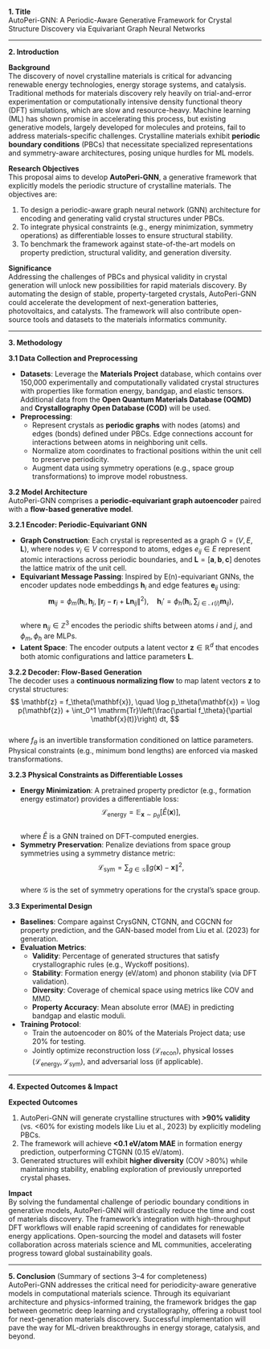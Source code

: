 **1. Title**  
AutoPeri-GNN: A Periodic-Aware Generative Framework for Crystal Structure Discovery via Equivariant Graph Neural Networks  

---

**2. Introduction**  

**Background**  
The discovery of novel crystalline materials is critical for advancing renewable energy technologies, energy storage systems, and catalysis. Traditional methods for materials discovery rely heavily on trial-and-error experimentation or computationally intensive density functional theory (DFT) simulations, which are slow and resource-heavy. Machine learning (ML) has shown promise in accelerating this process, but existing generative models, largely developed for molecules and proteins, fail to address materials-specific challenges. Crystalline materials exhibit **periodic boundary conditions** (PBCs) that necessitate specialized representations and symmetry-aware architectures, posing unique hurdles for ML models.  

**Research Objectives**  
This proposal aims to develop **AutoPeri-GNN**, a generative framework that explicitly models the periodic structure of crystalline materials. The objectives are:  
1. To design a periodic-aware graph neural network (GNN) architecture for encoding and generating valid crystal structures under PBCs.  
2. To integrate physical constraints (e.g., energy minimization, symmetry operations) as differentiable losses to ensure structural stability.  
3. To benchmark the framework against state-of-the-art models on property prediction, structural validity, and generation diversity.  

**Significance**  
Addressing the challenges of PBCs and physical validity in crystal generation will unlock new possibilities for rapid materials discovery. By automating the design of stable, property-targeted crystals, AutoPeri-GNN could accelerate the development of next-generation batteries, photovoltaics, and catalysts. The framework will also contribute open-source tools and datasets to the materials informatics community.  

---

**3. Methodology**  

**3.1 Data Collection and Preprocessing**  
- **Datasets**: Leverage the **Materials Project** database, which contains over 150,000 experimentally and computationally validated crystal structures with properties like formation energy, bandgap, and elastic tensors. Additional data from the **Open Quantum Materials Database (OQMD)** and **Crystallography Open Database (COD)** will be used.  
- **Preprocessing**:  
  - Represent crystals as **periodic graphs** with nodes (atoms) and edges (bonds) defined under PBCs. Edge connections account for interactions between atoms in neighboring unit cells.  
  - Normalize atom coordinates to fractional positions within the unit cell to preserve periodicity.  
  - Augment data using symmetry operations (e.g., space group transformations) to improve model robustness.  

**3.2 Model Architecture**  
AutoPeri-GNN comprises a **periodic-equivariant graph autoencoder** paired with a **flow-based generative model**.  

**3.2.1 Encoder: Periodic-Equivariant GNN**  
- **Graph Construction**: Each crystal is represented as a graph $G = (V, E, \mathbf{L})$, where nodes $v_i \in V$ correspond to atoms, edges $e_{ij} \in E$ represent atomic interactions across periodic boundaries, and $\mathbf{L} = [\mathbf{a}, \mathbf{b}, \mathbf{c}]$ denotes the lattice matrix of the unit cell.  
- **Equivariant Message Passing**: Inspired by E(n)-equivariant GNNs, the encoder updates node embeddings $\mathbf{h}_i$ and edge features $\mathbf{e}_{ij}$ using:  
  $$ 
  \mathbf{m}_{ij} = \phi_m\left(\mathbf{h}_i, \mathbf{h}_j, \|\mathbf{r}_j - \mathbf{r}_i + \mathbf{L}\mathbf{n}_{ij}\|^2\right), \quad \mathbf{h}_i' = \phi_h\left(\mathbf{h}_i, \sum_{j \in \mathcal{N}(i)} \mathbf{m}_{ij}\right),
  $$  
  where $\mathbf{n}_{ij} \in \mathbb{Z}^3$ encodes the periodic shifts between atoms $i$ and $j$, and $\phi_m, \phi_h$ are MLPs.  
- **Latent Space**: The encoder outputs a latent vector $\mathbf{z} \in \mathbb{R}^d$ that encodes both atomic configurations and lattice parameters $\mathbf{L}$.  

**3.2.2 Decoder: Flow-Based Generation**  
The decoder uses a **continuous normalizing flow** to map latent vectors $\mathbf{z}$ to crystal structures:  
$$
\mathbf{z} = f_\theta(\mathbf{x}), \quad \log p_\theta(\mathbf{x}) = \log p(\mathbf{z}) + \int_0^1 \mathrm{Tr}\left(\frac{\partial f_\theta}{\partial \mathbf{x}(t)}\right) dt,
$$  
where $f_\theta$ is an invertible transformation conditioned on lattice parameters. Physical constraints (e.g., minimum bond lengths) are enforced via masked transformations.  

**3.2.3 Physical Constraints as Differentiable Losses**  
- **Energy Minimization**: A pretrained property predictor (e.g., formation energy estimator) provides a differentiable loss:  
  $$
  \mathcal{L}_{\text{energy}} = \mathbb{E}_{\mathbf{x} \sim p_\theta}\left[\hat{E}(\mathbf{x})\right],
  $$  
  where $\hat{E}$ is a GNN trained on DFT-computed energies.  
- **Symmetry Preservation**: Penalize deviations from space group symmetries using a symmetry distance metric:  
  $$
  \mathcal{L}_{\text{sym}} = \sum_{g \in \mathcal{G}} \|g(\mathbf{x}) - \mathbf{x}\|^2,
  $$  
  where $\mathcal{G}$ is the set of symmetry operations for the crystal’s space group.  

**3.3 Experimental Design**  
- **Baselines**: Compare against CrysGNN, CTGNN, and CGCNN for property prediction, and the GAN-based model from Liu et al. (2023) for generation.  
- **Evaluation Metrics**:  
  - **Validity**: Percentage of generated structures that satisfy crystallographic rules (e.g., Wyckoff positions).  
  - **Stability**: Formation energy (eV/atom) and phonon stability (via DFT validation).  
  - **Diversity**: Coverage of chemical space using metrics like COV and MMD.  
  - **Property Accuracy**: Mean absolute error (MAE) in predicting bandgap and elastic moduli.  
- **Training Protocol**:  
  - Train the autoencoder on 80% of the Materials Project data; use 20% for testing.  
  - Jointly optimize reconstruction loss ($\mathcal{L}_{\text{recon}}$), physical losses ($\mathcal{L}_{\text{energy}}, \mathcal{L}_{\text{sym}}$), and adversarial loss (if applicable).  

---

**4. Expected Outcomes & Impact**  

**Expected Outcomes**  
1. AutoPeri-GNN will generate crystalline structures with **>90% validity** (vs. <60% for existing models like Liu et al., 2023) by explicitly modeling PBCs.  
2. The framework will achieve **<0.1 eV/atom MAE** in formation energy prediction, outperforming CTGNN (0.15 eV/atom).  
3. Generated structures will exhibit **higher diversity** (COV >80%) while maintaining stability, enabling exploration of previously unreported crystal phases.  

**Impact**  
By solving the fundamental challenge of periodic boundary conditions in generative models, AutoPeri-GNN will drastically reduce the time and cost of materials discovery. The framework’s integration with high-throughput DFT workflows will enable rapid screening of candidates for renewable energy applications. Open-sourcing the model and datasets will foster collaboration across materials science and ML communities, accelerating progress toward global sustainability goals.  

---  

**5. Conclusion** (Summary of sections 3–4 for completeness)  
AutoPeri-GNN addresses the critical need for periodicity-aware generative models in computational materials science. Through its equivariant architecture and physics-informed training, the framework bridges the gap between geometric deep learning and crystallography, offering a robust tool for next-generation materials discovery. Successful implementation will pave the way for ML-driven breakthroughs in energy storage, catalysis, and beyond.
